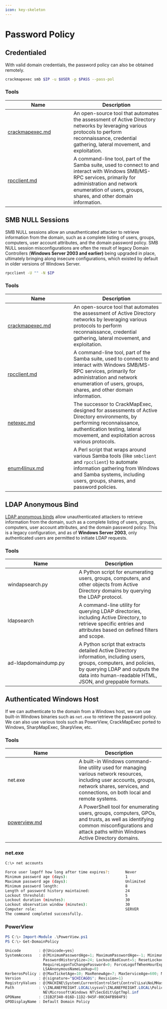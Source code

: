 ```yaml
---
icon: key-skeleton
---
```


# Password Policy

## Credentialed

With valid domain credentials, the password policy can also be obtained remotely.

```bash
crackmapexec smb $IP -u $USER -p $PASS --pass-pol
```

### Tools

<table><thead><tr><th width="196">Name</th><th>Description</th></tr></thead><tbody><tr><td><a data-mention href="../../../toolbox/tooling/post-exploitation/crackmapexec.md">crackmapexec.md</a></td><td>An open-source tool that automates the assessment of Active Directory networks by leveraging various protocols to perform reconnaissance, credential gathering, lateral movement, and exploitation.</td></tr><tr><td><a data-mention href="../../../toolbox/tooling/information-gathering/rpcclient.md">rpcclient.md</a></td><td>A command-line tool, part of the Samba suite, used to connect to and interact with Windows SMB/MS-RPC services, primarily for administration and network enumeration of users, groups, shares, and other domain information.</td></tr></tbody></table>

## SMB NULL Sessions

SMB NULL sessions allow an unauthenticated attacker to retrieve information from the domain, such as a complete listing of users, groups, computers, user account attributes, and the domain password policy. SMB NULL session misconfigurations are often the result of legacy Domain Controllers (**Windows Server 2003 and earlier)** being upgraded in place, ultimately bringing along insecure configurations, which existed by default in older versions of Windows Server.

```bash
rpcclient -U "" -N $IP
```

### Tools

<table><thead><tr><th width="196">Name</th><th>Description</th></tr></thead><tbody><tr><td><a data-mention href="../../../toolbox/tooling/post-exploitation/crackmapexec.md">crackmapexec.md</a></td><td>An open-source tool that automates the assessment of Active Directory networks by leveraging various protocols to perform reconnaissance, credential gathering, lateral movement, and exploitation.</td></tr><tr><td><a data-mention href="../../../toolbox/tooling/information-gathering/rpcclient.md">rpcclient.md</a></td><td>A command-line tool, part of the Samba suite, used to connect to and interact with Windows SMB/MS-RPC services, primarily for administration and network enumeration of users, groups, shares, and other domain information.</td></tr><tr><td><a data-mention href="../../../toolbox/tooling/exploitation-tools/netexec.md">netexec.md</a></td><td>The successor to CrackMapExec, designed for assessments of Active Directory environments, by performing reconnaissance, authentication testing, lateral movement, and exploitation across various protocols.</td></tr><tr><td><a data-mention href="../../../toolbox/tooling/information-gathering/enum4linux.md">enum4linux.md</a></td><td>A Perl script that wraps around various Samba tools (like <code>smbclient</code> and <code>rpcclient</code>) to automate information gathering from Windows and Samba systems, including users, groups, shares, and password policies.</td></tr></tbody></table>

## LDAP Anonymous Bind

[LDAP anonymous binds](https://docs.microsoft.com/en-us/troubleshoot/windows-server/identity/anonymous-ldap-operations-active-directory-disabled) allow unauthenticated attackers to retrieve information from the domain, such as a complete listing of users, groups, computers, user account attributes, and the domain password policy. This is a legacy configuration, and as of **Windows Server 2003**, only authenticated users are permitted to initiate LDAP requests.

### Tools

<table><thead><tr><th width="213">Name</th><th>Description</th></tr></thead><tbody><tr><td>windapsearch.py</td><td>A Python script for enumerating users, groups, computers, and other objects from Active Directory domains by querying the LDAP protocol.</td></tr><tr><td>ldapsearch</td><td>A command-line utility for querying LDAP directories, including Active Directory, to retrieve specific entries and attributes based on defined filters and scope.</td></tr><tr><td>ad-ldapdomaindump.py</td><td>A Python script that extracts detailed Active Directory information, including users, groups, computers, and policies, by querying LDAP and outputs the data into human-readable HTML, JSON, and greppable formats.</td></tr></tbody></table>

## Authenticated Windows Host

If we can authenticate to the domain from a Windows host, we can use built-in Windows binaries such as `net.exe` to retrieve the password policy. We can also use various tools such as PowerView, CrackMapExec ported to Windows, SharpMapExec, SharpView, etc.

### Tools

<table><thead><tr><th width="213">Name</th><th>Description</th></tr></thead><tbody><tr><td>net.exe</td><td>A built-in Windows command-line utility used for managing various network resources, including user accounts, groups, network shares, services, and connections, on both local and remote systems.</td></tr><tr><td><a data-mention href="../../../toolbox/tooling/post-exploitation/powerview.md">powerview.md</a></td><td>A PowerShell tool for enumerating users, groups, computers, GPOs, and trusts, as well as identifying common misconfigurations and attack paths within Windows Active Directory domains.</td></tr></tbody></table>

### net.exe

```sh
C:\> net accounts

Force user logoff how long after time expires?:       Never
Minimum password age (days):                          1
Maximum password age (days):                          Unlimited
Minimum password length:                              8
Length of password history maintained:                24
Lockout threshold:                                    5
Lockout duration (minutes):                           30
Lockout observation window (minutes):                 30
Computer role:                                        SERVER
The command completed successfully.
```

### PowerView

```powershell
PS C:\> Import-Module .\PowerView.ps1
PS C:\> Get-DomainPolicy

Unicode        : @{Unicode=yes}
SystemAccess   : @{MinimumPasswordAge=1; MaximumPasswordAge=-1; MinimumPasswordLength=8; PasswordComplexity=1;
                 PasswordHistorySize=24; LockoutBadCount=5; ResetLockoutCount=30; LockoutDuration=30;
                 RequireLogonToChangePassword=0; ForceLogoffWhenHourExpire=0; ClearTextPassword=0;
                 LSAAnonymousNameLookup=0}
KerberosPolicy : @{MaxTicketAge=10; MaxRenewAge=7; MaxServiceAge=600; MaxClockSkew=5; TicketValidateClient=1}
Version        : @{signature="$CHICAGO$"; Revision=1}
RegistryValues : @{MACHINE\System\CurrentControlSet\Control\Lsa\NoLMHash=System.Object[]}
Path           : \\INLANEFREIGHT.LOCAL\sysvol\INLANEFREIGHT.LOCAL\Policies\{31B2F340-016D-11D2-945F-00C04FB984F9}\MACHI
                 NE\Microsoft\Windows NT\SecEdit\GptTmpl.inf
GPOName        : {31B2F340-016D-11D2-945F-00C04FB984F9}
GPODisplayName : Default Domain Policy
```
